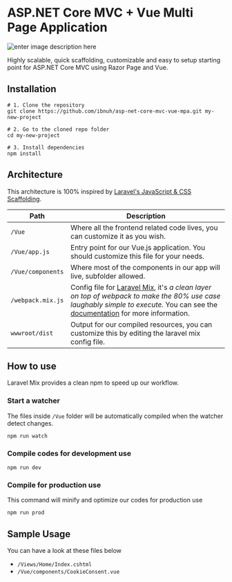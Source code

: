 #  ASP.NET Core MVC + Vue Multi Page Application

![enter image description here](https://lh3.googleusercontent.com/gjq_nmo7smL0CtbaD-3KRPA7Vq55Phz9kVR9CkybFytt49bOXBpsiIh4Do3iLrjOt8ejxob_5j7u "ASP.NET Core MVC + Vue Multi Page Application")

Highly scalable, quick scaffolding, customizable and easy to setup starting point for ASP.NET Core MVC using Razor Page and Vue.

##  Installation
```
# 1. Clone the repository
git clone https://github.com/ibnuh/asp-net-core-mvc-vue-mpa.git my-new-project

# 2. Go to the cloned repo folder
cd my-new-project

# 3. Install dependencies
npm install
```

##  Architecture
This architecture is 100% inspired by [Laravel's JavaScript & CSS Scaffolding](https://laravel.com/docs/5.8/frontend).

|Path|Description|
|--|--|
|`/Vue`|Where all the frontend related code lives, you can customize it as you wish.|
|`/Vue/app.js`|Entry point for our Vue.js application. You should customize this file for your needs.|
|`/Vue/components`|Where most of the components in our app will live, subfolder allowed.|
|`/webpack.mix.js`|Config file for [Laravel Mix](https://github.com/JeffreyWay/laravel-mix), it's *a clean layer on top of webpack to make the 80% use case laughably simple to execute.* You can see the [documentation](https://laravel-mix.com/docs) for more information.
|`wwwroot/dist`|Output for our compiled resources, you can customize this by editing the laravel mix config file.|

## How to use
Laravel Mix provides a clean npm to speed up our workflow.

### Start a watcher
The files inside `/Vue` folder will be automatically compiled when the watcher detect changes.
```
npm run watch
```

### Compile codes for development use
```
npm run dev
```

### Compile for production use
This command will minify and optimize our codes for production use
```
npm run prod
```

##  Sample Usage

You can have a look at these files below

 - `/Views/Home/Index.cshtml`
 - `/Vue/components/CookieConsent.vue`
